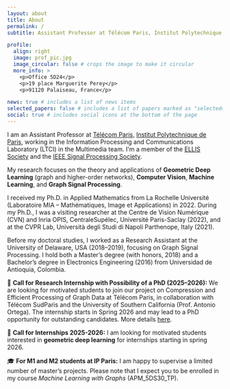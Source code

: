 ```yaml
---
layout: about
title: About
permalink: /
subtitle: Assistant Professor at Télécom Paris, Institut Polytechnique de Paris

profile:
  align: right
  image: prof_pic.jpg
  image_circular: false # crops the image to make it circular
  more_info: >
    <p>Office 5D24</p>
    <p>19 place Marguerite Perey</p>
    <p>91120 Palaiseau, France</p>

news: true # includes a list of news items
selected_papers: false # includes a list of papers marked as "selected={true}"
social: true # includes social icons at the bottom of the page
---
```


I am an Assistant Professor at [Télécom Paris](https://www.telecom-paris.fr/en/home), [Institut Polytechnique de Paris](https://www.ip-paris.fr/en), working in the Information Processing and Communications Laboratory (LTCI) in the Multimedia team. I'm a member of the [ELLIS Society](https://ellis.eu/) and the [IEEE Signal Processing Society](https://signalprocessingsociety.org/).

My research focuses on the theory and applications of **Geometric Deep Learning** (graph and higher-order networks), **Computer Vision**, **Machine Learning**, and **Graph Signal Processing**.

I received my Ph.D. in Applied Mathematics from La Rochelle Université (Laboratoire MIA – Mathématiques, Image et Applications) in 2022. During my Ph.D., I was a visiting researcher at the Centre de Vision Numérique (CVN) and Inria OPIS, CentraleSupélec, Université Paris-Saclay (2022), and at the CVPR Lab, Università degli Studi di Napoli Parthenope, Italy (2021).

Before my doctoral studies, I worked as a Research Assistant at the University of Delaware, USA (2018–2019), focusing on Graph Signal Processing. I hold both a Master’s degree (with honors, 2018) and a Bachelor’s degree in Electronics Engineering (2016) from Universidad de Antioquia, Colombia.

📢 **Call for Research Internship with Possibility of a PhD (2025–2026):** We are looking for motivated students to join our project on Compression and Efficient Processing of Graph Data at Télécom Paris, in collaboration with Télécom SudParis and the University of Southern California (Prof. Antonio Ortega). The internship starts in Spring 2026 and may lead to a PhD opportunity for outstanding candidates. More details [here](https://github.com/jhonygiraldo/jhonygiraldo.github.io/blob/main/assets/pdf/Telecom_USC_Internship.pdf).

📢 **Call for Internships 2025-2026:** I am looking for motivated students interested in **geometric deep learning** for internships starting in spring 2026.

🎓 **For M1 and M2 students at IP Paris:** I am happy to supervise a limited number of master’s projects. Please note that I expect you to be enrolled in my course *Machine Learning with Graphs* (APM_5DS30_TP).